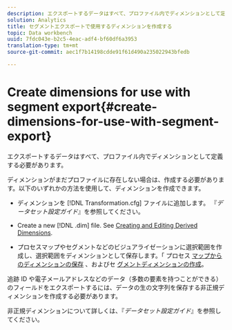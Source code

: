 ```yaml
---
description: エクスポートするデータはすべて、プロファイル内でディメンションとして定義する必要があります。
solution: Analytics
title: セグメントエクスポートで使用するディメンションを作成する
topic: Data workbench
uuid: 7fdc043e-b2c5-4eac-adf4-bf60df6a3953
translation-type: tm+mt
source-git-commit: aec1f7b14198cdde91f61d490a235022943bfedb

---
```



# Create dimensions for use with segment export{#create-dimensions-for-use-with-segment-export}

エクスポートするデータはすべて、プロファイル内でディメンションとして定義する必要があります。

ディメンションがまだプロファイルに存在しない場合は、作成する必要があります。以下のいずれかの方法を使用して、ディメンションを作成できます。

* ディメンションを [!DNL Transformation.cfg] ファイルに追加します。 『*データセット設定ガイド*』を参照してください。

* Create a new [!DNL .dim] file. See [Creating and Editing Derived Dimensions](../../../home/c-get-started/c-admin-intrf/c-prof-mgr/c-dvrd-dim.md#concept-ece3c3ea8cdf4fc796680173993bff93).

* プロセスマップやセグメントなどのビジュアライゼーションに選択範囲を作成し、選択範囲をディメンションとして保存します。「 プロセス [マップからのディメンションの保存](../../../home/c-get-started/c-analysis-vis/c-proc-maps/t-dim-proc-maps.md#task-44d9e555d4a944e6aa81993eef703051) 、およびセ [グメントディメンションの作成](../../../home/c-get-started/c-analysis-vis/c-seg/c-create-seg-dim.md#concept-70b363edcad14185ba8051646ad3d44e)。

追跡 ID や電子メールアドレスなどのデータ（多数の要素を持つことができる）のフィールドをエクスポートするには、データの生の文字列を保存する非正規ディメンションを作成する必要があります。

非正規ディメンションについて詳しくは、『*データセット設定ガイド*』を参照してください。 
